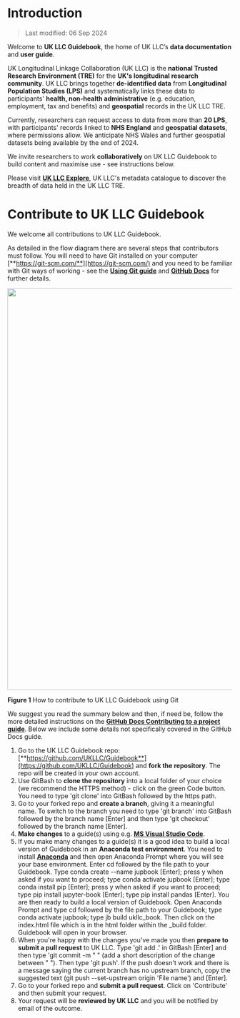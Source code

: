 
# Introduction

>Last modified: 06 Sep 2024

Welcome to **UK LLC Guidebook**, the home of UK LLC’s **data documentation** and **user guide**.

UK Longitudinal Linkage Collaboration (UK LLC) is the **national Trusted Research Environment (TRE)** for the **UK's longitudinal research community**. UK LLC brings together **de-identified data** from **Longitudinal Population Studies (LPS)** and systematically links these data to participants' **health, non-health administrative** (e.g. education, employment, tax and benefits) and **geospatial** records in the UK LLC TRE.

Currently, researchers can request access to data from more than **20 LPS**, with participants' records linked to **NHS England** and **geospatial datasets**, where permissions allow. We anticipate NHS Wales and further geospatial datasets being available by the end of 2024. 

We invite researchers to work **collaboratively** on UK LLC Guidebook to build content and maximise use - see instructions below.

Please visit [**UK LLC Explore**](https://explore.ukllc.ac.uk/), UK LLC's metadata catalogue to discover the breadth of data held in the UK LLC TRE.

# Contribute to UK LLC Guidebook 
We welcome all contributions to UK LLC Guidebook.

As detailed in the flow diagram there are several steps that contributors must follow. You will need to have Git installed on your computer [**https://git-scm.com/**](https://git-scm.com/) and you need to be familiar with Git ways of working - see the [**Using Git guide**](../docs/user_guide/4.TeamDataScience.md) and [**GitHub Docs**](https://docs.github.com/en/get-started/exploring-projects-on-github/contributing-to-a-project) for further details.   




<img src="images/Contributor_Guidebook2.jpg" width="900"/>



**Figure 1** How to contribute to UK LLC Guidebook using Git

We suggest you read the summary below and then, if need be, follow the more detailed instructions on the [**GitHub Docs Contributing to a project guide**](https://docs.github.com/en/get-started/exploring-projects-on-github/contributing-to-a-project). Below we include some details not specifically covered in the GitHub Docs guide. 

1. Go to the UK LLC Guidebook repo: [**https://github.com/UKLLC/Guidebook**](https://github.com/UKLLC/Guidebook) and **fork the repository**. The repo will be created in your own account. 
2. Use GitBash to **clone the repository** into a local folder of your choice (we recommend the HTTPS method) - click on the green Code button. You need to type 'git clone' into GitBash followed by the https path.   
3. Go to your forked repo and **create a branch**, giving it a meaningful name. To switch to the branch you need to type 'git branch' into GitBash followed by the branch name [Enter] and then type 'git checkout' followed by the branch name [Enter].  
4. **Make changes** to a guide(s) using e.g. [**MS Visual Studio Code**](https://code.visualstudio.com/Download).
5. If you make many changes to a guide(s) it is a good idea to build a local version of Guidebook in an **Anaconda test environment**. You need to install [**Anaconda**](https://www.anaconda.com/download/success) and then open Anaconda Prompt where you will see your base environment. Enter cd followed by the file path to your Guidebook. Type conda create --name jupbook [Enter]; press y when asked if you want to proceed; type conda activate jupbook [Enter]; type conda install pip [Enter]; press y when asked if you want to proceed; type pip install jupyter-book [Enter]; type pip install pandas [Enter]. You are then ready to build a local version of Guidebook. Open Anaconda Prompt and type cd followed by the file path to your Guidebook; type conda activate jupbook; type jb build ukllc_book. Then click on the index.html file which is in the html folder within the _build folder. Guidebook will open in your browser.
6. When you're happy with the changes you've made you then **prepare to submit a pull request** to UK LLC. Type 'git add .' in GitBash [Enter] and then type 'git commit -m " " (add a short description of the change between " "). Then type 'git push'. If the push doesn't work and there is a message saying the current branch has no upstream branch, copy the suggested text (git push --set-upstream origin 'File name') and [Enter]. 
7. Go to your forked repo and **submit a pull request**. Click on 'Contribute' and then submit your request. 
8. Your request will be **reviewed by UK LLC** and you will be notified by email of the outcome. 


